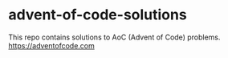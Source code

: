 # advent-of-code-solutions
This repo contains solutions to AoC (Advent of Code) problems. https://adventofcode.com
